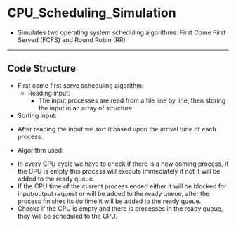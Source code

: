 # CPU_Scheduling_Simulation
+ Simulates  two  operating  system  scheduling algorithms:  First  Come  First  Served  (FCFS)  and  Round Robin  (RR)
---
## Code Structure 
* First come first serve scheduling algorithm:
  -	Reading input:
    + The input processes are read from a file line by line, then storing the input in an array of structure.
*	Sorting input:
  - After reading the input we sort it based upon the arrival time of each process.
*	Algorithm used:
  - In every CPU cycle we have to check if there is a new coming process, if the CPU is empty this process will execute immediately if not it will be added to the ready queue.
  - If the CPU time of the current process ended either it will be blocked for input/output request or will be added to the ready queue, after the process finishes its i/o time it will be added to the ready queue.
  - Checks if the CPU is empty and there Is processes in the ready queue, they will be scheduled to the CPU.
